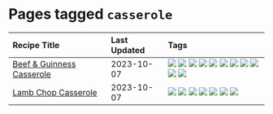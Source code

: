 # Pages tagged `casserole`

|Recipe Title|Last Updated|Tags
|:---|:---|:---|
|[Beef & Guinness Casserole](../recipes/beefandguinnesscasserole.md)|2023-10-07|[![](https://img.shields.io/badge/tag-amazing-af803c)](../tags/amazing.md) [![](https://img.shields.io/badge/tag-baked-1433c8)](../tags/baked.md) [![](https://img.shields.io/badge/tag-beef-f6b493)](../tags/beef.md) [![](https://img.shields.io/badge/tag-casserole-eadebe)](../tags/casserole.md) [![](https://img.shields.io/badge/tag-guinness-acbc2f)](../tags/guinness.md) [![](https://img.shields.io/badge/tag-irish-ad1215)](../tags/irish.md) [![](https://img.shields.io/badge/tag-large_quantity-4e6ea)](../tags/large_quantity.md) [![](https://img.shields.io/badge/tag-long_cook_time-8a534c)](../tags/long_cook_time.md) [![](https://img.shields.io/badge/tag-long_prep_time-4d8aaa)](../tags/long_prep_time.md) [![](https://img.shields.io/badge/tag-messy-28ab17)](../tags/messy.md) [![](https://img.shields.io/badge/tag-tricky-32613c)](../tags/tricky.md)|
|[Lamb Chop Casserole](../recipes/lambchopcasserole.md)|2023-10-07|[![](https://img.shields.io/badge/tag-aussie-10cdd6)](../tags/aussie.md) [![](https://img.shields.io/badge/tag-baked-1433c8)](../tags/baked.md) [![](https://img.shields.io/badge/tag-battered-bb15fd)](../tags/battered.md) [![](https://img.shields.io/badge/tag-casserole-eadebe)](../tags/casserole.md) [![](https://img.shields.io/badge/tag-family-f05668)](../tags/family.md) [![](https://img.shields.io/badge/tag-fried-b6c680)](../tags/fried.md) [![](https://img.shields.io/badge/tag-lamb-3a4f8e)](../tags/lamb.md)|
